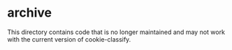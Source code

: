 # archive
This directory contains code that is no longer maintained and may not work with the current version of cookie-classify.